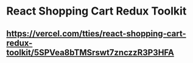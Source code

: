 # React Shopping Cart Redux Toolkit
## https://vercel.com/tties/react-shopping-cart-redux-toolkit/5SPVea8bTMSrswt7znczzR3P3HFA
